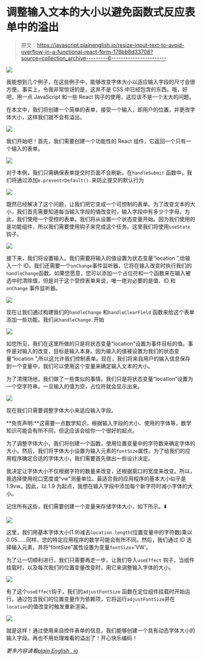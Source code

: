 # 调整输入文本的大小以避免函数式反应表单中的溢出

> 原文：<https://javascript.plainenglish.io/resize-input-text-to-avoid-overflow-in-a-functional-react-form-178bb8d33708?source=collection_archive---------6----------------------->

![](img/4a2a9c8cea20c73067673b983bf94951.png)

我能想到几个例子，在这些例子中，能够改变字体大小以适应输入字段的尺寸会很方便。事实上，令我非常惊讶的是，这并不是 CSS 中已经包含的东西。哦，好吧，用一点 JavaScript 和一些 React 钩子的使用，这应该不是一个太大的问题。

在本文中，我们将创建一个简单的表单，接受一个输入，即用户的位置，并更改字体大小，这样我们就不会有溢出。

![](img/c951b88a17132900005d25303ea073a8.png)

我们开始吧！首先，我们需要创建一个功能性的 React 组件，它返回一个只有一个输入的表单。

![](img/2f788c93d6d186291684d495a54c402f.png)

对于本例，我们只需确保表单提交时页面不会刷新。在`handleSubmit` 函数中，我们将通过添加`e.preventrDefault().`来防止提交的默认行为

![](img/600a9dc7e3f17e44f85c987d177f0e79.png)

既然已经解决了这个问题，让我们把它变成一个可控制的表单。为了改变文本的大小，我们首先需要知道每当输入字段的值改变时，输入字段中有多少个字母。为此，我们使用一个受控的表单。我们将从设置一个状态变量开始。因为我们使用的是功能组件，所以我们需要使用钩子来完成这个任务。这里我们将使用`useState`钩子。

![](img/d34588d891ca5eeb9ee0312819150961.png)

接下来，我们将设置输入。我们需要将输入的值设置为状态变量“location ”,给输入一个 ID，我们还需要一个`onChange`事件监听器，它将在输入改变时执行我们的`handleChange`函数。如果您愿意，您可以添加一个占位符和一个函数来在输入被选中时清除值，但是对于这个受控表单来说，唯一绝对必要的是值、ID 和`onChange` 事件监听器。

![](img/493a1b5eb17e2fc9e9aa07ef10969243.png)

现在让我们通过构建我们的`handleChange` 和`handleClearField` 函数来给这个表单添加一些功能。我们从`handleChange.`开始

![](img/0e0b6ea1ae6701c66f8370106c55182f.png)

如您所见，我们在这里所做的只是将状态变量“location”设置为事件目标的值。事件是对输入的改变，目标是输入本身。因为输入的值被设置为我们的状态变量“location ”,所以这允许我们控制表单。现在，我们将来自用户的输入信息保存到一个变量中，我们可以使用这个变量来确定输入文本的大小。

为了清理场地，我们做了一些类似的事情。我们只是将状态变量“location”设置为一个空字符串。一旦输入的值为空，占位符就会显示出来。

![](img/d029264310346cbbd264c03db8a886dc.png)

现在我们只需要调整字体大小来适应输入字段。

**免责声明:**这需要一点数学知识，根据输入字段的大小、使用的字体等，数学知识可能会有所不同，但这应该会给你一个很好的起点。

为了调整字体大小，我们将创建一个函数，使用位置变量中的字符数来确定字体的大小。然后，我们将字体大小设置为输入元素的`fontSize`属性。为了给我们的应用程序确定合适的字体大小，我们需要首先做出一些设计决定。

我决定让字体大小不仅根据字符的数量来改变，还根据窗口的宽度来改变。所以，我选择使用视口宽度或“vw”测量单位。最适合我的应用程序的基本大小似乎是 1.9vw。因此，以 1.9 为起点，我想在输入字段中添加每个新字符时减小字体的大小。

记住所有这些，我们需要创建一个变量来存储字体大小，如下所示。⬇️

![](img/af2b19fe8b415bf4ba1c1a3d7f1c93fa.png)

这里，我们用基本字体大小(1.9)减去`location.length`(位置变量中的字符数)乘以 0.05……同样，您的特定应用程序的数学可能会有所不同。然后，我们通过 ID 选择输入元素，并将“fontSize”属性设置为变量`fontSize`+‘VW’。

为了让一切顺利进行，我们只需要再走一步。让我们导入`useEffect` 钩子，当组件挂载时，以及每次我们的位置变量改变时，用它来调整输入字体的大小。

![](img/acf018625a367ef1429f46d7359beaf6.png)

有了这个`useEffect`钩子，我们的`adjustFontSize` 函数在定位组件挂载时开始运行。通过包含我们的位置变量作为依赖项，它将运行`adjustFontSize`并在`location`的值改变时触发重新渲染。

![](img/47523d96cb8bf57a984018c4ba1267cb.png)

就是这样！通过使用来自控件表单的信息，我们能够创建一个具有动态字体大小的输入字段。再也不用处理难看的溢出了！开心快乐编码！

*更多内容请看*[*plain English . io*](http://plainenglish.io/)